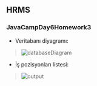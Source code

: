 ## HRMS 
### JavaCampDay6Homework3


+ Veritabanı diyagramı:

> ![databaseDiagram](https://user-images.githubusercontent.com/46132459/118379746-69142c00-b5e5-11eb-90b3-d63398b29c00.PNG)


+ İş pozisyonları listesi: 

> ![output](https://user-images.githubusercontent.com/46132459/118379758-99f46100-b5e5-11eb-92cb-3a662598ac4d.PNG)


